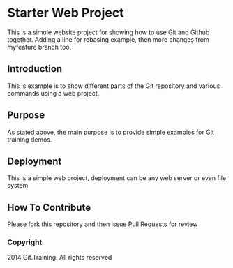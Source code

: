 # Starter Web Project

This is a simole website project for showing how to use Git and 
Github together. Adding a line for rebasing example, then more changes from myfeature branch too. 

## Introduction

This is example is to show different parts of the Git repository and various commands using a web project.

## Purpose

As stated above, the main purpose is to provide simple examples for Git training demos.

## Deployment 

This is a simple web project, deployment can be any web server or even file system 

## How To Contribute

Please fork this repository and then issue Pull Requests for review

### Copyright

2014 Git.Training. All rights reserved




